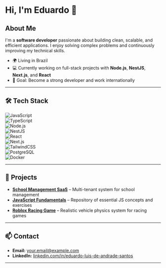 # Hi, I'm Eduardo 👋  

## About Me  
I'm a **software developer** passionate about building clean, scalable, and efficient applications. I enjoy solving complex problems and continuously improving my technical skills.  

- 🌍 Living in Brazil  
- 💻 Currently working on full-stack projects with **Node.js**, **NestJS**, **Next.js**, and **React**  
- 🎯 Goal: Become a strong developer and work internationally  

---

## 🛠 Tech Stack  

![JavaScript](https://img.shields.io/badge/JavaScript-F7DF1E?style=flat&logo=javascript&logoColor=black)  
![TypeScript](https://img.shields.io/badge/TypeScript-3178C6?style=flat&logo=typescript&logoColor=white)  
![Node.js](https://img.shields.io/badge/Node.js-339933?style=flat&logo=node.js&logoColor=white)  
![NestJS](https://img.shields.io/badge/NestJS-E0234E?style=flat&logo=nestjs&logoColor=white)  
![React](https://img.shields.io/badge/React-61DAFB?style=flat&logo=react&logoColor=black)  
![Next.js](https://img.shields.io/badge/Next.js-000000?style=flat&logo=next.js&logoColor=white)  
![TailwindCSS](https://img.shields.io/badge/TailwindCSS-38B2AC?style=flat&logo=tailwind-css&logoColor=white)  
![PostgreSQL](https://img.shields.io/badge/PostgreSQL-336791?style=flat&logo=postgresql&logoColor=white)  
![Docker](https://img.shields.io/badge/Docker-2496ED?style=flat&logo=docker&logoColor=white)  

---

## 📌 Projects  

- **[School Management SaaS](#)** – Multi-tenant system for school management  
- **[JavaScript Fundamentals](#)** – Repository of essential JS concepts and exercises  
- **[Roblox Racing Game](#)** – Realistic vehicle physics system for racing games  

---

## 📫 Contact  

- **Email:** your.email@example.com  
- **LinkedIn:** [linkedin.com/in/eduardo-luis-de-andrade-santos](https://www.linkedin.com/in/eduardo-luis-de-andrade-santos/)  

---
